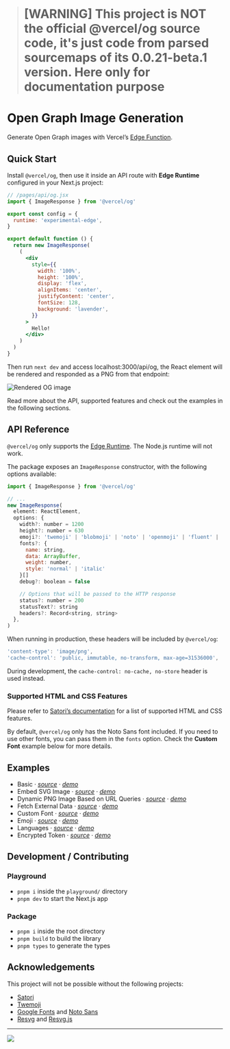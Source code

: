 > # [WARNING] This project is NOT the official @vercel/og source code, it's just code from parsed sourcemaps of its 0.0.21-beta.1 version. Here only for documentation purpose
# Open Graph Image Generation

Generate Open Graph images with Vercel’s [Edge Function](https://vercel.com/docs/concepts/functions/edge-functions).

## Quick Start

Install `@vercel/og`, then use it inside an API route with **Edge Runtime** configured in your Next.js project:

```jsx
// /pages/api/og.jsx
import { ImageResponse } from '@vercel/og'

export const config = {
  runtime: 'experimental-edge',
}

export default function () {
  return new ImageResponse(
    (
      <div
        style={{
          width: '100%',
          height: '100%',
          display: 'flex',
          alignItems: 'center',
          justifyContent: 'center',
          fontSize: 128,
          background: 'lavender',
        }}
      >
        Hello!
      </div>
    )
  )
}
```

Then run `next dev` and access localhost:3000/api/og, the React element will be rendered and responded as a PNG from that endpoint:

![Rendered OG image](.github/demo.png)

Read more about the API, supported features and check out the examples in the following sections.

## API Reference

`@vercel/og` only supports the [Edge Runtime](https://vercel.com/docs/concepts/functions/edge-functions/quickstart). The Node.js runtime will not work.

The package exposes an `ImageResponse` constructor, with the following options available:

```jsx
import { ImageResponse } from '@vercel/og'

// ...
new ImageResponse(
  element: ReactElement,
  options: {
    width?: number = 1200
    height?: number = 630
    emoji?: 'twemoji' | 'blobmoji' | 'noto' | 'openmoji' | 'fluent' | 'fluentFlat' = 'twemoji',
    fonts?: {
      name: string,
      data: ArrayBuffer,
      weight: number,
      style: 'normal' | 'italic'
    }[]
    debug?: boolean = false

    // Options that will be passed to the HTTP response
    status?: number = 200
    statusText?: string
    headers?: Record<string, string>
  },
)
```

When running in production, these headers will be included by `@vercel/og`:

```jsx
'content-type': 'image/png',
'cache-control': 'public, immutable, no-transform, max-age=31536000',
```

During development, the `cache-control: no-cache, no-store` header is used instead.

### Supported HTML and CSS Features

Please refer to [Satori’s documentation](https://github.com/vercel/satori#documentation) for a list of supported HTML and CSS features.

By default, `@vercel/og` only has the Noto Sans font included. If you need to use other fonts, you can pass them in the `fonts` option. Check the **Custom Font** example below for more details.

## Examples

- Basic · [_source_](/examples/next/pages/api/vercel.tsx) · [_demo_](https://og-examples.vercel.sh/api/vercel)
- Embed SVG Image · [_source_](/examples/next/pages/api/image-svg.tsx) · [_demo_](https://og-examples.vercel.sh/api/image-svg)
- Dynamic PNG Image Based on URL Queries · [_source_](/examples/next/pages/api/dynamic-image.tsx) · [_demo_](https://og-examples.vercel.sh/api/dynamic-image?username=vercel)
-   Fetch External Data · [_source_](/examples/next/pages/api/external-data.tsx) · [_demo_](https://og-examples.vercel.sh/api/external-data?username=rauchg)
- Custom Font · [_source_](/examples/next/pages/api/custom-font.tsx) · [_demo_](https://og-examples.vercel.sh/api/custom-font)
- Emoji · [_source_](/examples/next/pages/api/emoji.tsx) · [_demo_](https://og-examples.vercel.sh/api/emoji)
- Languages · [_source_](/examples/next/pages/api/language.tsx) · [_demo_](https://og-examples.vercel.sh/api/language)
- Encrypted Token · [_source_](/examples/next/pages/api/encrypted.tsx) · [_demo_](https://og-examples.vercel.sh/encrypted/a)


## Development / Contributing

### Playground
  - `pnpm i` inside the `playground/` directory
  - `pnpm dev` to start the Next.js app

### Package
  - `pnpm i` inside the root directory
  - `pnpm build` to build the library
  - `pnpm types` to generate the types

## Acknowledgements

This project will not be possible without the following projects:

- [Satori](https://github.com/vercel/satori)
- [Twemoji](https://github.com/twitter/twemoji)
- [Google Fonts](https://fonts.google.com) and [Noto Sans](https://www.google.com/get/noto/)
- [Resvg](https://github.com/RazrFalcon/resvg) and [Resvg.js](https://github.com/yisibl/resvg-js)

---

<a aria-label="Vercel logo" href="https://vercel.com">
  <img src="https://badgen.net/badge/icon/Made%20by%20Vercel?icon=zeit&label&color=black&labelColor=black">
</a>
